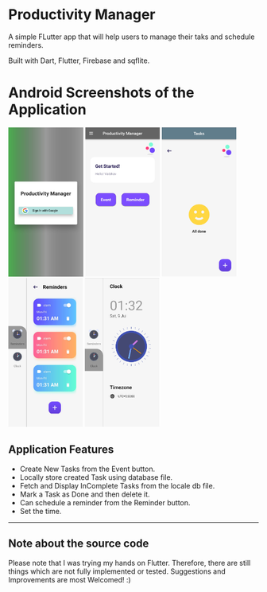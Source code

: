 # Productivity Manager

A simple FLutter app that will help users to manage their taks and schedule reminders.

Built with Dart, Flutter, Firebase and sqflite.

# Android Screenshots of the Application

<img src="Screenshots/ss_1.jpg" height="300em" /> <img src="Screenshots/ss_2.jpg" height="300em" /> <img src="Screenshots/ss_4.jpg" height="300em" /> <img src="Screenshots/ss_10.jpg" height="300em" /> <img src="Screenshots/ss_11.jpg" height="300em" /> 

## Application Features
* Create New Tasks from the Event button.
* Locally store created Task using database file.
* Fetch and Display InComplete Tasks from the locale db file.
* Mark a Task as Done and then delete it.
* Can schedule a reminder from the Reminder button.
* Set the time.
  
---
## Note about the source code

Please note that I was trying my hands on Flutter. Therefore, there are still things which are not fully implemented or tested.
Suggestions and Improvements are most Welcomed!  :)
